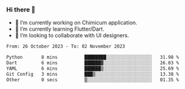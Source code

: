 ### Hi there 👋

<!--
**devcat37/devcat37** is a ✨ _special_ ✨ repository because its `README.md` (this file) appears on your GitHub profile.-->


- 🔭 I’m currently working on Chimicum application.
- 🌱 I’m currently learning Flutter/Dart.
- 👯 I’m looking to collaborate with UI designers.
<!-- - 🤔 I’m looking for help with ... -->

<!--START_SECTION:waka-->

```txt
From: 26 October 2023 - To: 02 November 2023

Python       8 mins          ████████░░░░░░░░░░░░░░░░░   31.98 %
Dart         6 mins          ██████▓░░░░░░░░░░░░░░░░░░   26.03 %
YAML         6 mins          ██████▒░░░░░░░░░░░░░░░░░░   25.69 %
Git Config   3 mins          ███▒░░░░░░░░░░░░░░░░░░░░░   13.38 %
Other        0 secs          ▒░░░░░░░░░░░░░░░░░░░░░░░░   01.35 %
```

<!--END_SECTION:waka-->

